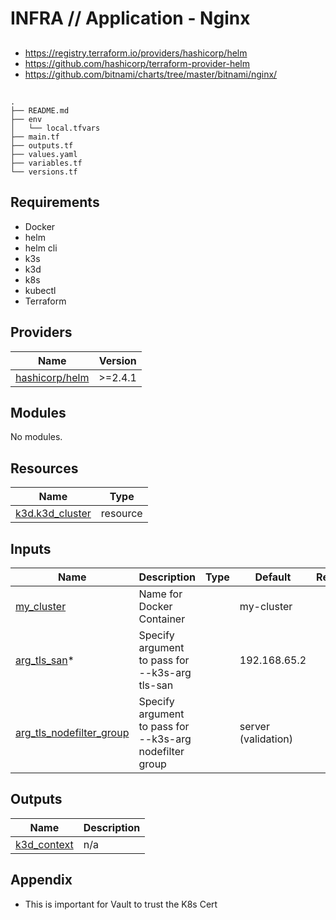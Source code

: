 # INFRA // Application - Nginx

##

- https://registry.terraform.io/providers/hashicorp/helm
- https://github.com/hashicorp/terraform-provider-helm
- https://github.com/bitnami/charts/tree/master/bitnami/nginx/

## 

```
.
├── README.md
├── env
│   └── local.tfvars
├── main.tf
├── outputs.tf
├── values.yaml
├── variables.tf
└── versions.tf
```

## Requirements

- Docker
- helm
- helm cli
- k3s
- k3d
- k8s
- kubectl
- Terraform

## Providers

| Name | Version |
|------|---------|
| <a name="h3lm"></a> [hashicorp/helm](https://registry.terraform.io/providers/hashicorp/helm) | >=2.4.1|

## Modules

No modules.

## Resources

| Name | Type |
|------|------|
| [k3d.k3d_cluster](https://registry.terraform.io/providers/pvotal-tech/k3d/latest/docs/resources/cluster) | resource |

## Inputs

| Name | Description | Type | Default | Required |
|------|-------------|------|---------|:--------:|
| <a name="my_cluster"></a> [my_cluster](#) | Name for Docker Container |  | my-cluster | no |
| <a name="arg_tls_san"></a> [arg_tls_san](#)* | Specify argument to pass for --k3s-arg tls-san |  | 192.168.65.2 | yes |
| <a name="arg_tls_nodefilter_group"></a> [arg_tls_nodefilter_group](#) | Specify argument to pass for --k3s-arg nodefilter group |  | server (validation) | no |

## Outputs

| Name | Description |
|------|-------------|
| <a name="k3d_context"></a> [k3d_context](#) | n/a |

## Appendix

* This is important for Vault to trust the K8s Cert